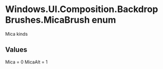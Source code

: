 # Windows.UI.Composition.BackdropBrushes.MicaBrush enum

Mica kinds

## Values
  Mica = 0
  MicaAlt = 1
